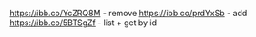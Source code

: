 https://ibb.co/YcZRQ8M - remove
https://ibb.co/prdYxSb - add
https://ibb.co/5BTSgZf - list + get by id

